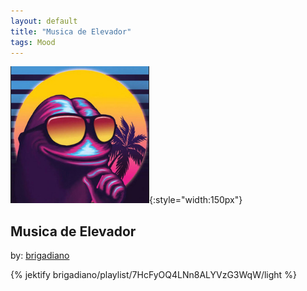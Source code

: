 ```yaml
---
layout: default
title: "Musica de Elevador"
tags: Mood 
---
```

![Pepe](/assets/img/elevador.png){:style="width:150px"}
## Musica de Elevador
by: [brigadiano](https://open.spotify.com/user/brigadiano)



{% jektify brigadiano/playlist/7HcFyOQ4LNn8ALYVzG3WqW/light %}